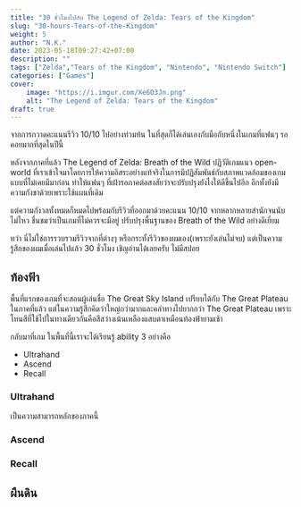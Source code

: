 ```yaml
---
title: "30 ชั่วโมงไปกับ The Legend of Zelda: Tears of the Kingdom"
slug: "30-hours-Tears-of-the-Kingdom"
weight: 5
author: "N.K."
date: 2023-05-18T09:27:42+07:00
description: ""
tags: ["Zelda","Tears of the Kingdom", "Nintendo", "Nintendo Switch"]
categories: ["Games"]
cover:
    image: "https://i.imgur.com/Xe6O3Jn.png"
    alt: "The Legend of Zelda: Tears of the Kingdom"
draft: true
---
```

จากการกวาดคะแนนรีวิว 10/10 ไปอย่างท่วมท้น ในที่สุดก็ได้เล่นเองกับมือกับหนึ่งในเกมที่แฟนๆ รอคอยมากที่สุดในปีนี้
<!--more-->
หลังจากภาคที่แล้ว The Legend of Zelda: Breath of the Wild ปฏิวัติเกมแนว open-world ที่เราเข้าใจมาโดยการให้ความอิสระอย่างแท้จริงในการมีปฏิสัมพันธ์กับสภาพแวดล้อมของเกมแบบที่ไม่เคยมีมาก่อน ทำให้แฟนๆ ที่เฝ้ารอภาคต่อสงสัยว่าจะปรับปรุงยังไงให้ดีขึ้นไปอีก อีกทั้งยังมีความกังขาด้วยเพราะใช้แผนที่เดิม 

แต่ความกังวลทั้งหมดก็หมดไปพร้อมกับรีวิวที่ออกมาด้วยคะแนน 10/10 จากหลากหลายสำนักจนนับไม่ไหว ชื่นชมว่าเป็นเกมที่ไม่ควรจะมีอยู่ ปรับปรุงพื้นฐานของ Breath of the Wild อย่างดีเยี่ยม

ทว่า นี่ไม่ใช่การรวบรวมรีวิวจากที่ต่างๆ หรือกระทั้งรีวิวของผมเอง(เพราะยังเล่นไม่จบ) แต่เป็นความรู้สึกของผมเมื่อเล่นไปแล้ว 30 ชั่วโมง เชิญอ่านได้เลยครับ ไม่มีสปอย

## ท้องฟ้า

พื้นที่แรกของเกมที่จะสอนผู้เล่นชื่อ The Great Sky Island เปรียบได้กับ The Great Plateau ในภาคที่แล้ว แต่ในความรู้สึกคิดว่าใหญ่กว่ามากและคลำทางไปยากกว่า The Great Plateau เพราะโทนสีที่ใช้ไปในทางเดียวกันคือสีสว่างเน้นเหลืองแสบตาเหมือนท้องฟ้ายามเช้า

กลับมาที่เกม ในพื้นที่นี้เราจะได้เรียนรู้ ability 3 อย่างคือ
- Ultrahand
- Ascend
- Recall

### Ultrahand

เป็นความสามารถหลักของภาคนี้

### Ascend
### Recall

## ผืนดิน


